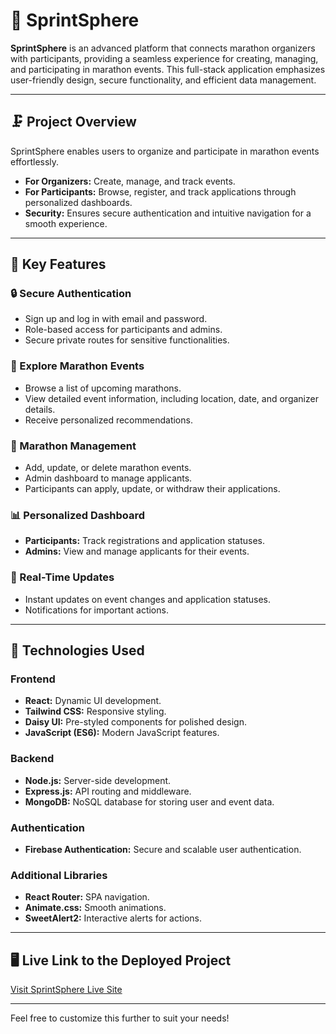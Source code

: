 # 🏃 SprintSphere

**SprintSphere** is an advanced platform that connects marathon organizers with participants, providing a seamless experience for creating, managing, and participating in marathon events. This full-stack application emphasizes user-friendly design, secure functionality, and efficient data management.

---

## 🗜️ Project Overview

SprintSphere enables users to organize and participate in marathon events effortlessly.

- **For Organizers:** Create, manage, and track events.
- **For Participants:** Browse, register, and track applications through personalized dashboards.
- **Security:** Ensures secure authentication and intuitive navigation for a smooth experience.

---

## 🔑 Key Features

### 🔒 Secure Authentication

- Sign up and log in with email and password.
- Role-based access for participants and admins.
- Secure private routes for sensitive functionalities.

### 🔎 Explore Marathon Events

- Browse a list of upcoming marathons.
- View detailed event information, including location, date, and organizer details.
- Receive personalized recommendations.

### 🔧 Marathon Management

- Add, update, or delete marathon events.
- Admin dashboard to manage applicants.
- Participants can apply, update, or withdraw their applications.

### 📊 Personalized Dashboard

- **Participants:** Track registrations and application statuses.
- **Admins:** View and manage applicants for their events.

### 🔄 Real-Time Updates

- Instant updates on event changes and application statuses.
- Notifications for important actions.

---

## 🔧 Technologies Used

### Frontend

- **React:** Dynamic UI development.
- **Tailwind CSS:** Responsive styling.
- **Daisy UI:** Pre-styled components for polished design.
- **JavaScript (ES6):** Modern JavaScript features.

### Backend

- **Node.js:** Server-side development.
- **Express.js:** API routing and middleware.
- **MongoDB:** NoSQL database for storing user and event data.

### Authentication

- **Firebase Authentication:** Secure and scalable user authentication.

### Additional Libraries

- **React Router:** SPA navigation.
- **Animate.css:** Smooth animations.
- **SweetAlert2:** Interactive alerts for actions.

---

## 🖥️ Live Link to the Deployed Project

[Visit SprintSphere Live Site](https://assignment-11-project-68d98.web.app)

---

Feel free to customize this further to suit your needs!
